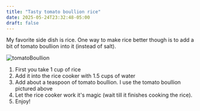 ```yaml
---
title: "Tasty tomato boullion rice"
date: 2025-05-24T23:32:48-05:00
draft: false
---
```


My favorite side dish is rice. One way to make rice better though is to add a bit of tomato boullion into it (instead of salt).

![tomatoBoullion](/tomatoBoullion.png)

1. First you take 1 cup of rice
1. Add it into the rice cooker with 1.5 cups of water
1. Add about a teaspoon of tomato boullion. I use the tomato boullion pictured above
1. Let the rice cooker work it's magic (wait till it finishes cooking the rice).
1. Enjoy!
